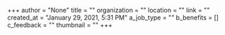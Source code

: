 +++
author = "None"
title = ""
organization = ""
location = ""
link = ""
created_at = "January 29, 2021, 5:31 PM"
a_job_type = ""
b_benefits = []
c_feedback = ""
thumbnail = ""
+++
